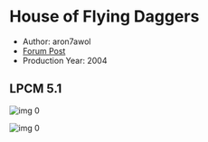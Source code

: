 # House of Flying Daggers

* Author: aron7awol
* [Forum Post](https://www.avsforum.com/threads/bass-eq-for-filtered-movies.2995212/post-57633648)
* Production Year: 2004

## LPCM 5.1

![img 0](https://i.imgur.com/gZeZWrc.jpg)

![img 0](https://i.imgur.com/Q7CTks4.png)

